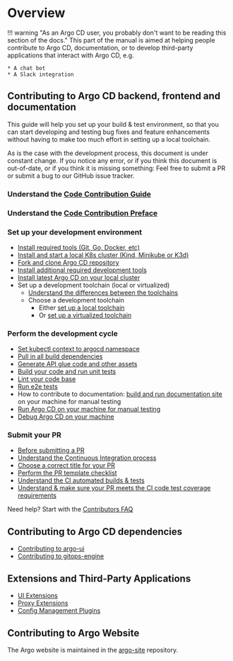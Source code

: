 # Overview

!!! warning "As an Argo CD user, you probably don't want to be reading this section of the docs."
    This part of the manual is aimed at helping people contribute to Argo CD, documentation, or to develop third-party applications that interact with Argo CD, e.g.
    
    * A chat bot
    * A Slack integration
    

## Contributing to Argo CD backend, frontend and documentation

This guide will help you set up your build & test environment, so that you can start developing and testing bug fixes and feature enhancements without having to make too much effort in setting up a local toolchain.

As is the case with the development process, this document is under constant change. If you notice any error, or if you think this document is out-of-date, or if you think it is missing something: Feel free to submit a PR or submit a bug to our GitHub issue tracker.

### Understand the [Code Contribution Guide](code-contributions.md)
### Understand the [Code Contribution Preface](submit-your-pr.md#preface)
### Set up your development environment
- [Install required tools (Git, Go, Docker, etc)](development-environment.md#install-required-tools)
- [Install and start a local K8s cluster (Kind, Minikube or K3d)](development-environment.md#install-a-local-k8s-cluster)
- [Fork and clone Argo CD repository](development-environment.md#fork-and-clone-the-repository)
- [Install additional required development tools](development-environment.md#install-additional-required-development-tools)
- [Install latest Argo CD on your local cluster](development-environment.md#install-latest-argo-cd-on-your-local-cluster)
- Set up a development toolchain (local or virtualized)
    - [Understand the differences between the toolchains](toolchain-guide.md#local-vs-virtualized-toolchain)
    - Choose a development toolchain
        - Either [set up a local toolchain](toolchain-guide.md#setting-up-a-local-toolchain)
        - Or [set up a virtualized toolchain](toolchain-guide.md#setting-up-a-virtualized-toolchain)

### Perform the development cycle 
- [Set kubectl context to argocd namespace](development-cycle.md#set-kubectl-context-to-argocd-namespace)
- [Pull in all build dependencies](development-cycle.md#pull-in-all-build-dependencies)
- [Generate API glue code and other assets](development-cycle.md#generate-API-glue-code-and-other-assets)
- [Build your code and run unit tests](development-cycle.md#build-your-code-and-run-unit-tests)
- [Lint your code base](development-cycle.md#lint-your-code-base)
- [Run e2e tests](development-cycle.md#run-end-to-end-tests)
- How to contribute to documentation: [build and run documentation site](docs-site/) on your machine for manual testing
- [Run Argo CD on your machine for manual testing](running-locally.md)
- [Debug Argo CD on your machine](debugging-locally.md)
  
### Submit your PR
- [Before submitting a PR](submit-your-pr.md#before-submitting-a-pr)
- [Understand the Continuous Integration process](submit-your-pr.md#understand-the-continuous-integration-process)
- [Choose a correct title for your PR](submit-your-pr.md#choose-a-correct-title-for-your-pr)
- [Perform the PR template checklist](submit-your-pr.md#perform-the-PR-template-checklist)
- [Understand the CI automated builds & tests](submit-your-pr.md#automated-builds-&-tests)
- [Understand & make sure your PR meets the CI code test coverage requirements](submit-your-pr.md#code-test-coverage)

Need help? Start with the [Contributors FAQ](faq/)

## Contributing to Argo CD dependencies
- [Contributing to argo-ui](dependencies.md#argo-ui-components-githubcomargoprojargo-ui)
- [Contributing to gitops-engine](dependencies.md#gitops-engine-githubcomargoprojgitops-engine)

## Extensions and Third-Party Applications
* [UI Extensions](extensions/ui-extensions.md)
* [Proxy Extensions](extensions/proxy-extensions.md)
* [Config Management Plugins](../operator-manual/config-management-plugins/)

## Contributing to Argo Website
The Argo website is maintained in the [argo-site](https://github.com/argoproj/argo-site) repository.
